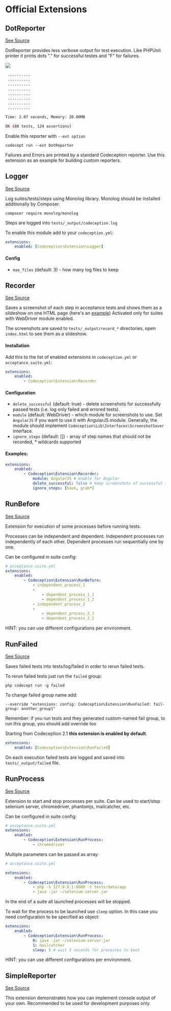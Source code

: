 # Official Extensions

## DotReporter

[See Source](https://github.com/Codeception/Codeception/blob/2.5/ext/DotReporter.php)

DotReporter provides less verbose output for test execution.
Like PHPUnit printer it prints dots "." for successful testes and "F" for failures.

![](https://cloud.githubusercontent.com/assets/220264/26132800/4d23f336-3aab-11e7-81ba-2896a4c623d2.png)

```bash
 ..........
 ..........
 ..........
 ..........
 ..........
 ..........
 ..........
 ..........

Time: 2.07 seconds, Memory: 20.00MB

OK (80 tests, 124 assertions)
```


Enable this reporter with `--ext option`

```
codecept run --ext DotReporter
```

Failures and Errors are printed by a standard Codeception reporter.
Use this extension as an example for building custom reporters.



## Logger

[See Source](https://github.com/Codeception/Codeception/blob/2.5/ext/Logger.php)

Log suites/tests/steps using Monolog library.
Monolog should be installed additionally by Composer.

```
composer require monolog/monolog
```

Steps are logged into `tests/_output/codeception.log`

To enable this module add to your `codeception.yml`:

``` yaml
extensions:
    enabled: [Codeception\Extension\Logger]
```

#### Config

* `max_files` (default: 3) - how many log files to keep




## Recorder

[See Source](https://github.com/Codeception/Codeception/blob/2.5/ext/Recorder.php)

Saves a screenshot of each step in acceptance tests and shows them as a slideshow on one HTML page (here's an [example](http://codeception.com/images/recorder.gif))
Activated only for suites with WebDriver module enabled.

The screenshots are saved to `tests/_output/record_*` directories, open `index.html` to see them as a slideshow.

#### Installation

Add this to the list of enabled extensions in `codeception.yml` or `acceptance.suite.yml`:

``` yaml
extensions:
    enabled:
        - Codeception\Extension\Recorder
```

#### Configuration

* `delete_successful` (default: true) - delete screenshots for successfully passed tests  (i.e. log only failed and errored tests).
* `module` (default: WebDriver) - which module for screenshots to use. Set `AngularJS` if you want to use it with AngularJS module. Generally, the module should implement `Codeception\Lib\Interfaces\ScreenshotSaver` interface.
* `ignore_steps` (default: []) - array of step names that should not be recorded, * wildcards supported


#### Examples:

``` yaml
extensions:
    enabled:
        - Codeception\Extension\Recorder:
            module: AngularJS # enable for Angular
            delete_successful: false # keep screenshots of successful tests
            ignore_steps: [have, grab*]
```




## RunBefore

[See Source](https://github.com/Codeception/Codeception/blob/2.5/ext/RunBefore.php)

Extension for execution of some processes before running tests.

Processes can be independent and dependent.
Independent processes run independently of each other.
Dependent processes run sequentially one by one.

Can be configured in suite config:

```yaml
# acceptance.suite.yml
extensions:
    enabled:
        - Codeception\Extension\RunBefore:
            - independent_process_1
            -
                - dependent_process_1_1
                - dependent_process_1_2
            - independent_process_2
            -
                - dependent_process_2_1
                - dependent_process_2_2
```

HINT: you can use different configurations per environment.



## RunFailed

[See Source](https://github.com/Codeception/Codeception/blob/2.5/ext/RunFailed.php)

Saves failed tests into tests/log/failed in order to rerun failed tests.

To rerun failed tests just run the `failed` group:

```
php codecept run -g failed
```

To change failed group name add:
```
--override "extensions: config: Codeception\Extension\RunFailed: fail-group: another_group1"
```
Remember: if you run tests and they generated custom-named fail group, to run this group, you should add override too

Starting from Codeception 2.1 **this extension is enabled by default**.

``` yaml
extensions:
    enabled: [Codeception\Extension\RunFailed]
```

On each execution failed tests are logged and saved into `tests/_output/failed` file.



## RunProcess

[See Source](https://github.com/Codeception/Codeception/blob/2.5/ext/RunProcess.php)

Extension to start and stop processes per suite.
Can be used to start/stop selenium server, chromedriver, phantomjs, mailcatcher, etc.

Can be configured in suite config:

```yaml
# acceptance.suite.yml
extensions:
    enabled:
        - Codeception\Extension\RunProcess:
            - chromedriver
```

Multiple parameters can be passed as array:

```yaml
# acceptance.suite.yml

extensions:
    enabled:
        - Codeception\Extension\RunProcess:
            - php -S 127.0.0.1:8000 -t tests/data/app
            - java -jar ~/selenium-server.jar
```

In the end of a suite all launched processes will be stopped.

To wait for the process to be launched use `sleep` option.
In this case you need configuration to be specified as object:

```yaml
extensions:
    enabled:
        - Codeception\Extension\RunProcess:
            0: java -jar ~/selenium-server.jar
            1: mailcatcher
            sleep: 5 # wait 5 seconds for processes to boot
```

HINT: you can use different configurations per environment.



## SimpleReporter

[See Source](https://github.com/Codeception/Codeception/blob/2.5/ext/SimpleReporter.php)

This extension demonstrates how you can implement console output of your own.
Recommended to be used for development purposes only.



